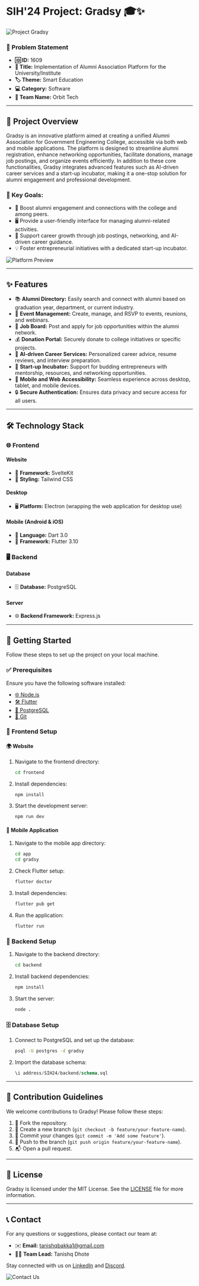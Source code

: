 # SIH'24 Project: Gradsy 🎓✨

![Project Gradsy](https://i.ibb.co/93GHmt4/icon.png) 

### 📜 Problem Statement
- **🆔 ID:** 1609
- **📝 Title:** Implementation of Alumni Association Platform for the University/Institute
- **🏷️ Theme:** Smart Education
- **💻 Category:** Software
- **👥 Team Name:** Orbit Tech

---

## 🚀 Project Overview

Gradsy is an innovative platform aimed at creating a unified Alumni Association for Government Engineering College, accessible via both web and mobile applications. The platform is designed to streamline alumni registration, enhance networking opportunities, facilitate donations, manage job postings, and organize events efficiently. In addition to these core functionalities, Gradsy integrates advanced features such as AI-driven career services and a start-up incubator, making it a one-stop solution for alumni engagement and professional development.

### 🎯 Key Goals:
- 🤝 Boost alumni engagement and connections with the college and among peers.
- 🖥️ Provide a user-friendly interface for managing alumni-related activities.
- 🚀 Support career growth through job postings, networking, and AI-driven career guidance.
- 💡 Foster entrepreneurial initiatives with a dedicated start-up incubator.

![Platform Preview](https://media.giphy.com/media/3o7aD2saalBwwftBIY/giphy.gif) <!-- Add a relevant GIF or image of your platform -->

---

## ✨ Features

- 📚 **Alumni Directory:** Easily search and connect with alumni based on graduation year, department, or current industry.
- 📅 **Event Management:** Create, manage, and RSVP to events, reunions, and webinars.
- 💼 **Job Board:** Post and apply for job opportunities within the alumni network.
- 💰 **Donation Portal:** Securely donate to college initiatives or specific projects.
- 🤖 **AI-driven Career Services:** Personalized career advice, resume reviews, and interview preparation.
- 🚀 **Start-up Incubator:** Support for budding entrepreneurs with mentorship, resources, and networking opportunities.
- 📱 **Mobile and Web Accessibility:** Seamless experience across desktop, tablet, and mobile devices.
- 🔒 **Secure Authentication:** Ensures data privacy and secure access for all users.

---

## 🛠️ Technology Stack

### 🌐 Frontend

#### Website
- 🧩 **Framework:** SvelteKit
- 🎨 **Styling:** Tailwind CSS

#### Desktop
- 🖥️ **Platform:** Electron (wrapping the web application for desktop use)

#### Mobile (Android & iOS)
- 📱 **Language:** Dart 3.0
- 📲 **Framework:** Flutter 3.10

### 🖥️ Backend

#### Database
- 🗄️ **Database:** PostgreSQL

#### Server
- 🌐 **Backend Framework:** Express.js

---

## 🏁 Getting Started

Follow these steps to set up the project on your local machine.

### ✅ Prerequisites

Ensure you have the following software installed:
- [🌐 Node.js](https://nodejs.org/)
- [🛠️ Flutter](https://flutter.dev/)
- [🐘 PostgreSQL](https://www.postgresql.org/)
- [🔗 Git](https://git-scm.com/)

### 🔧 Frontend Setup

#### 🌍 Website

1. Navigate to the frontend directory:
   ```bash
   cd frontend
   ```
2. Install dependencies:
   ```bash
   npm install
   ```
3. Start the development server:
   ```bash
   npm run dev
   ```

#### 📱 Mobile Application

1. Navigate to the mobile app directory:
   ```bash
   cd app
   cd gradsy
   ```
2. Check Flutter setup:
   ```bash
   flutter doctor
   ```
3. Install dependencies:
   ```bash
   flutter pub get
   ```
4. Run the application:
   ```bash
   flutter run
   ```

### 🔧 Backend Setup

1. Navigate to the backend directory:
   ```bash
   cd backend
   ```
2. Install backend dependencies:
   ```bash
   npm install
   ```
3. Start the server:
   ```bash
   node .
   ```

### 🗄️ Database Setup

1. Connect to PostgreSQL and set up the database:
   ```bash
   psql -U postgres -d gradsy
   ```
2. Import the database schema:
   ```sql
   \i address/SIH24/backend/schema.sql
   ```

---

## 🤝 Contribution Guidelines

We welcome contributions to Gradsy! Please follow these steps:

1. 🍴 Fork the repository.
2. 🌿 Create a new branch (`git checkout -b feature/your-feature-name`).
3. 📝 Commit your changes (`git commit -m 'Add some feature'`).
4. 🚀 Push to the branch (`git push origin feature/your-feature-name`).
5. 📬 Open a pull request.

---

## 📜 License

Gradsy is licensed under the MIT License. See the [LICENSE](LICENSE) file for more information.

---

## 📞 Contact

For any questions or suggestions, please contact our team at:
- ✉️ **Email:** tanishqbakka1@gmail.com
- 👨‍💻 **Team Lead:** Tanishq Dhote

Stay connected with us on [LinkedIn](https://www.linkedin.com/in/tanishqdhote) and [Discord](https://discord.gg/XNmx5SAYwq).

![Contact Us](https://media.giphy.com/media/3oEduITy6r2okDmfBe/giphy.gif) 